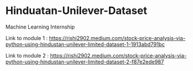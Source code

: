 # Hinduatan-Unilever-Dataset
Machine Learning Internship

Link to module 1 : https://rishi2902.medium.com/stock-price-analysis-via-python-using-hindustan-unilever-limited-dataset-1-1913abd791bc

Link to module 2 : https://rishi2902.medium.com/stock-price-analysis-via-python-using-hindustan-unilever-limited-dataset-2-f87e2ede987
